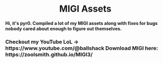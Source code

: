 <h1 align="center">MIGI Assets</h1>

#### Hi, it's pyr0. Compiled a lot of my MIGI assets along with fixes for bugs nobody cared about enough to figure out themselves.
<h3>Checkout my YouTube LoL -> https://www.youtube.com/@ballshack
Download MIGI here: https://zoolsmith.github.io/MIGI3/</h3>
